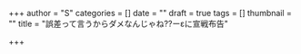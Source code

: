 +++
author = "S"
categories = []
date = ""
draft = true
tags = []
thumbnail = ""
title = "誤差って言うからダメなんじゃね??ーεに宣戦布告"

+++
